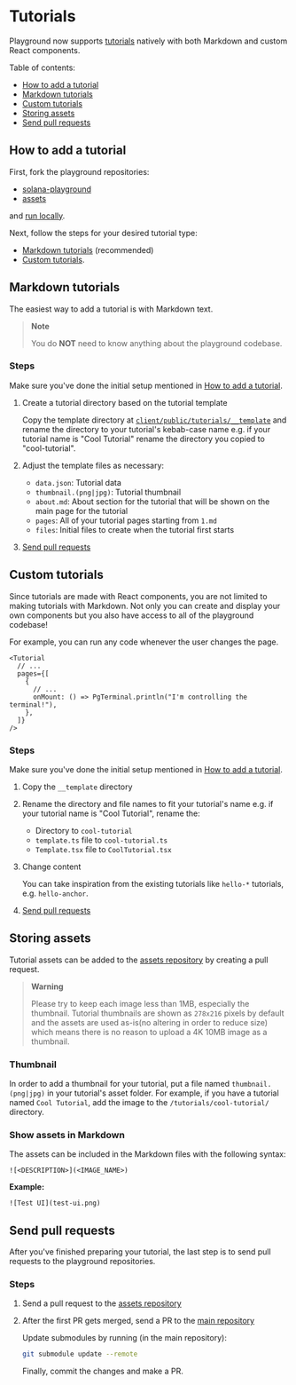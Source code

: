# Tutorials

Playground now supports [tutorials](https://beta.solpg.io/tutorials) natively with both Markdown and custom React components.

Table of contents:

- [How to add a tutorial](#how-to-add-a-tutorial)
- [Markdown tutorials](#markdown-tutorials)
- [Custom tutorials](#custom-tutorials)
- [Storing assets](#storing-assets)
- [Send pull requests](#send-pull-requests)

## How to add a tutorial

First, fork the playground repositories:

- [solana-playground](https://github.com/solana-playground/solana-playground)
- [assets](https://github.com/solana-playground/assets)

and [run locally](https://github.com/solana-playground/solana-playground/blob/master/README.md#run-locally).

Next, follow the steps for your desired tutorial type:

- [Markdown tutorials](#markdown-tutorials) (recommended)
- [Custom tutorials](#custom-tutorials).

## Markdown tutorials

The easiest way to add a tutorial is with Markdown text.

> **Note**
>
> You do **NOT** need to know anything about the playground codebase.

### Steps

Make sure you've done the initial setup mentioned in [How to add a tutorial](#how-to-add-a-tutorial).

1. Create a tutorial directory based on the tutorial template

   Copy the template directory at [`client/public/tutorials/__template`](https://github.com/solana-playground/assets/tree/master/tutorials/__template) and rename the directory to your tutorial's kebab-case name e.g. if your tutorial name is "Cool Tutorial" rename the directory you copied to "cool-tutorial".

2. Adjust the template files as necessary:

   - `data.json`: Tutorial data
   - `thumbnail.(png|jpg)`: Tutorial thumbnail
   - `about.md`: About section for the tutorial that will be shown on the main page for the tutorial
   - `pages`: All of your tutorial pages starting from `1.md`
   - `files`: Initial files to create when the tutorial first starts

3. [Send pull requests](#send-pull-requests)

## Custom tutorials

Since tutorials are made with React components, you are not limited to making tutorials with Markdown. Not only you can create and display your own components but you also have access to all of the playground codebase!

For example, you can run any code whenever the user changes the page.

```tsx
<Tutorial
  // ...
  pages={[
    {
      // ...
      onMount: () => PgTerminal.println("I'm controlling the terminal!"),
    },
  ]}
/>
```

### Steps

Make sure you've done the initial setup mentioned in [How to add a tutorial](#how-to-add-a-tutorial).

1. Copy the `__template` directory

2. Rename the directory and file names to fit your tutorial's name e.g. if your tutorial name is "Cool Tutorial", rename the:

   - Directory to `cool-tutorial`
   - `template.ts` file to `cool-tutorial.ts`
   - `Template.tsx` file to `CoolTutorial.tsx`

3. Change content

   You can take inspiration from the existing tutorials like `hello-*` tutorials, e.g. `hello-anchor`.

4. [Send pull requests](#send-pull-requests)

## Storing assets

Tutorial assets can be added to the [assets repository](https://github.com/solana-playground/assets) by creating a pull request.

> **Warning**
>
> Please try to keep each image less than 1MB, especially the thumbnail. Tutorial thumbnails are shown as `278x216` pixels by default and the assets are used as-is(no altering in order to reduce size) which means there is no reason to upload a 4K 10MB image as a thumbnail.

### Thumbnail

In order to add a thumbnail for your tutorial, put a file named `thumbnail.(png|jpg)` in your tutorial's asset folder. For example, if you have a tutorial named `Cool Tutorial`, add the image to the `/tutorials/cool-tutorial/` directory.

### Show assets in Markdown

The assets can be included in the Markdown files with the following syntax:

```
![<DESCRIPTION>](<IMAGE_NAME>)
```

**Example:**

```
![Test UI](test-ui.png)
```

## Send pull requests

After you've finished preparing your tutorial, the last step is to send pull requests to the playground repositories.

### Steps

1. Send a pull request to the [assets repository](https://github.com/solana-playground/assets)

2. After the first PR gets merged, send a PR to the [main repository](https://github.com/solana-playground/solana-playground)

   Update submodules by running (in the main repository):

   ```sh
   git submodule update --remote
   ```

   Finally, commit the changes and make a PR.
